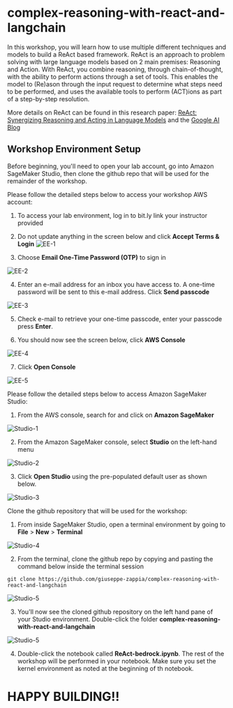 # complex-reasoning-with-react-and-langchain

In this workshop, you will learn how to use multiple different techniques and models to build a ReAct based framework. ReAct is an approach to problem solving with large language models based on 2 main premises: Reasoning and Action. With ReAct, you combine reasoning, through chain-of-thought, with the ability to perform actions through a set of tools. This enables the model to (Re)ason through the input request to determine what steps need to be performed, and uses the available tools to perform (ACT)ions as part of a step-by-step resolution.

More details on ReAct can be found in this research paper: [ReAct: Synergizing Reasoning and Acting in Language Models](https://arxiv.org/abs/2210.03629) and the [Google AI Blog](https://blog.research.google/2022/11/react-synergizing-reasoning-and-acting.html)

## Workshop Environment Setup

Before beginning, you'll need to open your lab account, go into Amazon SageMaker Studio, then clone the github repo that will be used for the remainder of the workshop.   

Please follow the detailed steps below to access your workshop AWS account:

1. To access your lab environment, log in to bit.ly link your instructor provided

2. Do not update anything in the screen below and click **Accept Terms & Login** ![EE-1](./images/EE-1.png)

3. Choose **Email One-Time Password (OTP)** to sign in 

![EE-2](./images/EE-2.png)

4. Enter an e-mail address for an inbox you have access to.  A one-time password will be sent to this e-mail address.  Click **Send passcode**

![EE-3](./images/EE-3.png)

5. Check e-mail to retrieve your one-time passcode, enter your passcode press **Enter**. 

6. You should now see the screen below, click **AWS Console**

![EE-4](./images/EE-4.png)

7. Click **Open Console**


![EE-5](./images/EE-5.png)


Please follow the detailed steps below to access Amazon SageMaker Studio: 

1. From the AWS console, search for and click on **Amazon SageMaker** 

![Studio-1](./images/Studio-a.png)


2. From the Amazon SageMaker console, select **Studio** on the left-hand menu

![Studio-2](./images/Studio-b.png)

3. Click **Open Studio** using the pre-populated default user as shown below. 

![Studio-3](./images/Studio-c.png)

Clone the github repository that will be used for the workshop: 

1. From inside SageMaker Studio, open a terminal environment by going to **File** > **New** > **Terminal**

![Studio-4](./images/Studio-d.png)

2. From the terminal, clone the github repo by copying and pasting the command below inside the terminal session

```git clone https://github.com/giuseppe-zappia/complex-reasoning-with-react-and-langchain ```

![Studio-5](./images/Studio-e.png)

3. You'll now see the cloned github repository on the left hand pane of your Studio environment.  Double-click the folder **complex-reasoning-with-react-and-langchain**

![Studio-5](./images/Studio-f.png)

4. Double-click the notebook called **ReAct-bedrock.ipynb**.   The rest of the workshop will be performed in your notebook.  Make sure you set the kernel environment as noted at the beginning of th notebook. 

# HAPPY BUILDING!!


